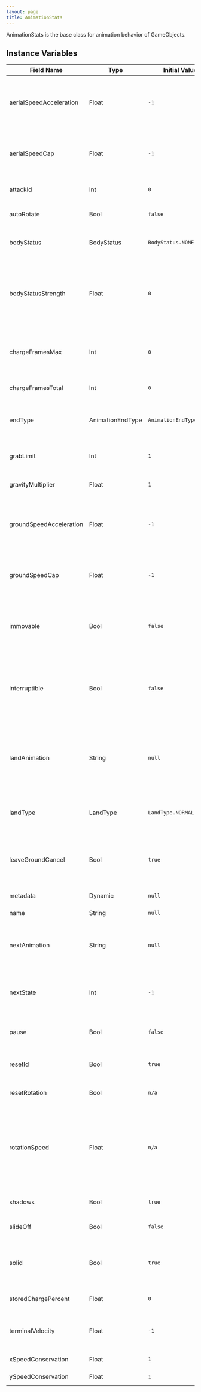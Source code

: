```yaml
---
layout: page
title: AnimationStats
---
```


AnimationStats is the base class for animation behavior of GameObjects.

## Instance Variables

| Field Name | Type | Initial Value | Description |
| ------------ | ------ | --------------- | ------------- |
| aerialSpeedAcceleration | Float | `-1` | Air speed acceleration override for this animation. Resorts to default aerialSpeedAcceleration GameObject stat when set to a negative value. |
| aerialSpeedCap | Float | `-1` | Maximum air speed limit override for this animation. Resorts to default aerialSpeedCap GameObject stat when set to a negative value. |
| attackId | Int | `0` | Not to be set directly - unique attackId for the attack |
| autoRotate | Bool | `false` | If true, the entity's body rotates to match momentum. |
| bodyStatus | BodyStatus | `BodyStatus.NONE` | Override's the BodyStatus of the Entity for the duration of the animation. |
| bodyStatusStrength | Float | `0` | If BodyStatus is in the DAMAGE_ARMOR, DAMAGE_RESISTANCE, LAUNCH_ARMOR, or LAUNCH_RESISTANCE states, then this controls the damage and velocity thresholds for each respective status. |
| chargeFramesMax | Int | `0` | Maximum number of frames the animation can be charged for. Setting this value to zero will disable charge incrementing |
| chargeFramesTotal | Int | `0` | Total number of frames the animation has been charged for |
| endType | AnimationEndType | `AnimationEndType.AUTO` | Defines how the engine should handle the completion of this animation<br> @see AnimationEndType |
| grabLimit | Int | `1` | Limit of the amount of objects that can be grabbed during this animation |
| gravityMultiplier | Float | `1` | Multiplier that is applied to the object's gravity value |
| groundSpeedAcceleration | Float | `-1` | Ground speed acceleration override for this animation. Resorts to default groundSpeedAcceleration GameObject stat when set to a negative value. |
| groundSpeedCap | Float | `-1` | Maximum ground speed limit override for this animation. Resorts to default groundSpeedCap GameObject stat when set to a negative value. |
| immovable | Bool | `false` | Immovable animations do not take knockback from windboxes and cannot be pushed by other solid objects, but may still push other movable solid objects. |
| interruptible | Bool | `false` | Allows the animation to be counted as a free state. Note that modifying this value directly will bypass any special rules surrounding interruptibility (i.e. IASA that relies on external conditions). |
| landAnimation | String | `null` | If non-null, the name of the animation that will be jumped to when the object transitions from air to ground, regardless of landType<br> If null, the engine will use a land animation based on the landType |
| landType | LandType | `LandType.NORMAL` | Determines the behavior of the object when it transitions from air to ground.<br> @see: LandType |
| leaveGroundCancel | Bool | `true` | If enabled the entity will have their animation canceled if they transition from grounded to aerial.<br> @deprecated Characters can use leaveGroundType instead |
| metadata | Dynamic | `null` | Metadata passed into the attack |
| name | String | `null` | The name of the attack animation. |
| nextAnimation | String | `null` | Used in conjunction with AnimationEndType.AUTO.  If provided, when the animation ends, the entity's animation will be changed to this value |
| nextState | Int | `-1` | Used in conjunction with AnimationEndType.AUTO. If provided, when the animation ends, the entity's state will be changed to this value |
| pause | Bool | `false` | When set to true, animation playback is halted on the current frame. |
| resetId | Bool | `true` | When true, the current AnimationStats attackId will be reset on the first frame. |
| resetRotation | Bool | `n/a` | When true, the rotation of the object will be reset on the first frame. |
| rotationSpeed | Float | `n/a` | When a non-zero value, the object will rotate at the specified speed. Positive values will rotate clockwise, while negative values will rotate counter-clockwise. Note that if the object is flipped horizontally, the direction of the rotation will also be flipped. |
| shadows | Bool | `true` | Whether or not to enable shadows on this particular animation |
| slideOff | Bool | `false` | Whether or not the character can slide off the edge of a floor. |
| solid | Bool | `true` | Set to true and the object will push other solid animations when hurtboxes overlap, unless those objects are immovable or non-solid. |
| storedChargePercent | Float | `0` | Not to be set directly - tracks the previously stored charge percentage |
| terminalVelocity | Float | `-1` | Terminal velocity override for this animation. Resorts to default terminalVelocity GameObject stat when set to a negative value. |
| xSpeedConservation | Float | `1` | Percentage of non-KB X Speed kept on frame 1 |
| ySpeedConservation | Float | `1` | Percentage of non-KB Y Speed kept on frame 1 |


